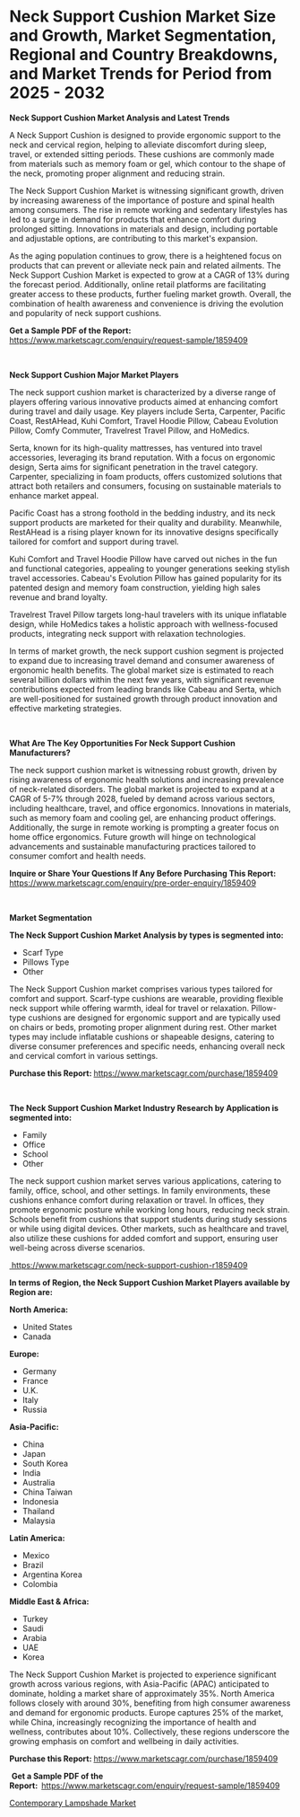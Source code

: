 <p><h1>Neck Support Cushion Market Size and Growth, Market Segmentation, Regional and Country Breakdowns, and Market Trends for Period from 2025 -  2032</h1></p><p><strong>Neck Support Cushion Market Analysis and Latest Trends</strong></p>
<p><p>A Neck Support Cushion is designed to provide ergonomic support to the neck and cervical region, helping to alleviate discomfort during sleep, travel, or extended sitting periods. These cushions are commonly made from materials such as memory foam or gel, which contour to the shape of the neck, promoting proper alignment and reducing strain.</p><p>The Neck Support Cushion Market is witnessing significant growth, driven by increasing awareness of the importance of posture and spinal health among consumers. The rise in remote working and sedentary lifestyles has led to a surge in demand for products that enhance comfort during prolonged sitting. Innovations in materials and design, including portable and adjustable options, are contributing to this market's expansion.</p><p>As the aging population continues to grow, there is a heightened focus on products that can prevent or alleviate neck pain and related ailments. The Neck Support Cushion Market is expected to grow at a CAGR of 13% during the forecast period. Additionally, online retail platforms are facilitating greater access to these products, further fueling market growth. Overall, the combination of health awareness and convenience is driving the evolution and popularity of neck support cushions.</p></p>
<p><strong>Get a Sample PDF of the Report:&nbsp;</strong> <a href="https://www.marketscagr.com/enquiry/request-sample/1859409?utm_campaign=3536&utm_medium=2&utm_source=Github&utm_content=ia&utm_term=04042025&utm_id=neck-support-cushion">https://www.marketscagr.com/enquiry/request-sample/1859409</a></p>
<p>&nbsp;</p>
<p><strong>Neck Support Cushion Major Market Players</strong></p>
<p><p>The neck support cushion market is characterized by a diverse range of players offering various innovative products aimed at enhancing comfort during travel and daily usage. Key players include Serta, Carpenter, Pacific Coast, RestAHead, Kuhi Comfort, Travel Hoodie Pillow, Cabeau Evolution Pillow, Comfy Commuter, Travelrest Travel Pillow, and HoMedics. </p><p>Serta, known for its high-quality mattresses, has ventured into travel accessories, leveraging its brand reputation. With a focus on ergonomic design, Serta aims for significant penetration in the travel category. Carpenter, specializing in foam products, offers customized solutions that attract both retailers and consumers, focusing on sustainable materials to enhance market appeal.</p><p>Pacific Coast has a strong foothold in the bedding industry, and its neck support products are marketed for their quality and durability. Meanwhile, RestAHead is a rising player known for its innovative designs specifically tailored for comfort and support during travel. </p><p>Kuhi Comfort and Travel Hoodie Pillow have carved out niches in the fun and functional categories, appealing to younger generations seeking stylish travel accessories. Cabeau's Evolution Pillow has gained popularity for its patented design and memory foam construction, yielding high sales revenue and brand loyalty.</p><p>Travelrest Travel Pillow targets long-haul travelers with its unique inflatable design, while HoMedics takes a holistic approach with wellness-focused products, integrating neck support with relaxation technologies.</p><p>In terms of market growth, the neck support cushion segment is projected to expand due to increasing travel demand and consumer awareness of ergonomic health benefits. The global market size is estimated to reach several billion dollars within the next few years, with significant revenue contributions expected from leading brands like Cabeau and Serta, which are well-positioned for sustained growth through product innovation and effective marketing strategies.</p></p>
<p>&nbsp;</p>
<p><strong>What Are The Key Opportunities For Neck Support Cushion Manufacturers?</strong></p>
<p><p>The neck support cushion market is witnessing robust growth, driven by rising awareness of ergonomic health solutions and increasing prevalence of neck-related disorders. The global market is projected to expand at a CAGR of 5-7% through 2028, fueled by demand across various sectors, including healthcare, travel, and office ergonomics. Innovations in materials, such as memory foam and cooling gel, are enhancing product offerings. Additionally, the surge in remote working is prompting a greater focus on home office ergonomics. Future growth will hinge on technological advancements and sustainable manufacturing practices tailored to consumer comfort and health needs.</p></p>
<p><strong>Inquire or Share Your Questions If Any Before Purchasing This Report:</strong> <a href="https://www.marketscagr.com/enquiry/pre-order-enquiry/1859409?utm_campaign=3536&utm_medium=2&utm_source=Github&utm_content=ia&utm_term=04042025&utm_id=neck-support-cushion">https://www.marketscagr.com/enquiry/pre-order-enquiry/1859409</a></p>
<p>&nbsp;</p>
<p><strong>Market Segmentation</strong></p>
<p><strong>The Neck Support Cushion Market Analysis by types is segmented into:</strong></p>
<p><ul><li>Scarf Type</li><li>Pillows Type</li><li>Other</li></ul></p>
<p><p>The Neck Support Cushion market comprises various types tailored for comfort and support. Scarf-type cushions are wearable, providing flexible neck support while offering warmth, ideal for travel or relaxation. Pillow-type cushions are designed for ergonomic support and are typically used on chairs or beds, promoting proper alignment during rest. Other market types may include inflatable cushions or shapeable designs, catering to diverse consumer preferences and specific needs, enhancing overall neck and cervical comfort in various settings.</p></p>
<p><strong>Purchase this Report:&nbsp;</strong><a href="https://www.marketscagr.com/purchase/1859409?utm_campaign=3536&utm_medium=2&utm_source=Github&utm_content=ia&utm_term=04042025&utm_id=neck-support-cushion">https://www.marketscagr.com/purchase/1859409</a></p>
<p>&nbsp;</p>
<p><strong>The Neck Support Cushion Market Industry Research by Application is segmented into:</strong></p>
<p><ul><li>Family</li><li>Office</li><li>School</li><li>Other</li></ul></p>
<p><p>The neck support cushion market serves various applications, catering to family, office, school, and other settings. In family environments, these cushions enhance comfort during relaxation or travel. In offices, they promote ergonomic posture while working long hours, reducing neck strain. Schools benefit from cushions that support students during study sessions or while using digital devices. Other markets, such as healthcare and travel, also utilize these cushions for added comfort and support, ensuring user well-being across diverse scenarios.</p></p>
<p><a href="https://www.marketscagr.com/neck-support-cushion-r1859409?utm_campaign=3536&utm_medium=2&utm_source=Github&utm_content=ia&utm_term=04042025&utm_id=neck-support-cushion">&nbsp;https://www.marketscagr.com/neck-support-cushion-r1859409</a></p>
<p><strong>In terms of Region, the Neck Support Cushion Market Players available by Region are:</strong></p>
<p>
    <p> <strong> North America: </strong>
        <ul>
            <li>United States</li>
            <li>Canada</li>
        </ul>
        </p> 
    <p> <strong> Europe: </strong>
        <ul>
            <li>Germany</li>
            <li>France</li>
            <li>U.K.</li>
            <li>Italy</li>
            <li>Russia</li>
        </ul>
        </p> 
    <p> <strong> Asia-Pacific: </strong>
        <ul>
            <li>China</li>
            <li>Japan</li>
            <li>South Korea</li>
            <li>India</li>
            <li>Australia</li>
            <li>China Taiwan</li>
            <li>Indonesia</li>
            <li>Thailand</li>
            <li>Malaysia</li>
        </ul>
        </p> 
    <p> <strong> Latin America: </strong>
        <ul>
            <li>Mexico</li>
            <li>Brazil</li>
            <li>Argentina Korea</li>
            <li>Colombia</li>
        </ul>
        </p> 
    <p> <strong> Middle East & Africa: </strong>
        <ul>
            <li>Turkey</li>
            <li>Saudi</li>
            <li>Arabia</li>
            <li>UAE</li>
            <li>Korea</li>
        </ul>
    </p>
    </p>
<p><p>The Neck Support Cushion Market is projected to experience significant growth across various regions, with Asia-Pacific (APAC) anticipated to dominate, holding a market share of approximately 35%. North America follows closely with around 30%, benefiting from high consumer awareness and demand for ergonomic products. Europe captures 25% of the market, while China, increasingly recognizing the importance of health and wellness, contributes about 10%. Collectively, these regions underscore the growing emphasis on comfort and wellbeing in daily activities.</p></p>
<p><strong>Purchase this Report: </strong><a href="https://www.marketscagr.com/purchase/1859409?utm_campaign=3536&utm_medium=2&utm_source=Github&utm_content=ia&utm_term=04042025&utm_id=neck-support-cushion">https://www.marketscagr.com/purchase/1859409</a></p>
<p>&nbsp;<strong>Get a Sample PDF of the Report:&nbsp;&nbsp;</strong><a href="https://www.marketscagr.com/enquiry/request-sample/1859409?utm_campaign=3536&utm_medium=2&utm_source=Github&utm_content=ia&utm_term=04042025&utm_id=neck-support-cushion">https://www.marketscagr.com/enquiry/request-sample/1859409</a></p>
<p><strong></strong></p>
<p><p><a href="https://github.com/mudgeadamsvx/Market-Research-Report-List-1/blob/main/contemporary-lampshade-market.md?utm_campaign=3536&utm_medium=2&utm_source=Github&utm_content=ia&utm_term=04042025&utm_id=neck-support-cushion">Contemporary Lampshade Market</a></p></p>